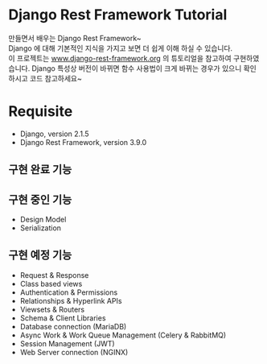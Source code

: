 # Django Rest Framework Tutorial

만들면서 배우는 Django Rest Framework~<br>
Django 에 대해 기본적인 지식을 가지고 보면 더 쉽게 이해 하실 수 있습니다.<br>
이 프로젝트는 www.django-rest-framework.org 의 튜토리얼을 참고하여 구현하였습니다. Django 특성상 버전이 바뀌면 함수 사용법이 크게 바뀌는 경우가 있으니 확인하시고 코드 참고하세요~

# Requisite
* Django, version 2.1.5
* Django Rest Framework, version 3.9.0

## 구현 완료 기능

## 구현 중인 기능
* Design Model
* Serialization

## 구현 예정 기능
* Request & Response
* Class based views
* Authentication & Permissions
* Relationships & Hyperlink APIs
* Viewsets & Routers
* Schema & Client Libraries
* Database connection (MariaDB)
* Async Work & Work Queue Management (Celery & RabbitMQ)
* Session Management (JWT)
* Web Server connection (NGINX)